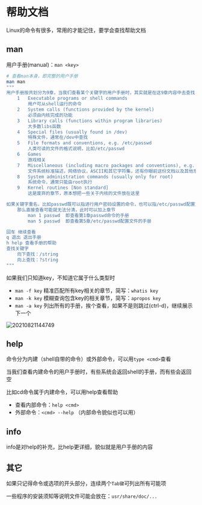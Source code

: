 # 帮助文档

Linux的命令有很多，常用的才能记住，要学会查找帮助文档

## man

用户手册(manual)：`man <key>`

```sh
# 查看man本身，即完整的用户手册
man man
"""
用户手册按共划分为9章，当我们查看某个关键字的用户手册时，其实就是在这9章内容中去查找
    1   Executable programs or shell commands
        用户可从shell运行的命令
    2   System calls (functions provided by the kernel)
        必须由内核完成的功能
    3   Library calls (functions within program libraries)
        大多数libs函数
    4   Special files (usually found in /dev)
        特殊文件，通常在/dev中查找
    5   File formats and conventions, e.g. /etc/passwd
        人类可读的文件的格式说明，比如/etc/passwd
    6   Games
        游戏相关
    7   Miscellaneous (including macro packages and conventions), e.g. man(7), groff(7), man-pages(7)
        文件系统标准描述，网络协议，ASCII和其它字符集，还有你眼前这份文档以及其他东西
    8   System administration commands (usually only for root)
        系统命令，通常只能由root执行
    9   Kernel routines [Non standard]
        这是废弃的章节，原本想把一些关于内核的文件放在这里

如果关键字重名，比如passwd既可以指进行用户密码设置的命令，也可以指/etc/passwd配置文件
    那么直接查看可能就无法分清，此时可以加上章节
        man 1 passwd  即查看第1章passwd命令的手册
        man 5 passwd  即查看第5章/etc/passwd配置文件的手册

回车 继续查看
q 退出 退出手册
h help 查看手册的帮助
查找关键字
    向下查找：/string
    向上查找：?string
"""
```

如果我们只知道key，不知道它属于什么类型时

- `man -f key` 精准匹配所有key相关的章节，简写：`whatis key`
- `man -k key` 模糊查询包含key的相关章节，简写：`apropos key`
- `man -a key` 列出所有的手册，挨个查看，如果不是则跳过(ctrl-d)，继续展示下一个

![20210821144749](http://image.zuoright.com/20210821144749.png)

## help

命令分为内建（shell自带的命令）或外部命令，可以用`type <cmd>`查看

当我们查看内建命令的用户手册时，有些系统会返回shell的手册，而有些会返回空

比如cd命令属于内建命令，可以用help查看帮助

- 查看内部命令：`help <cmd>`
- 外部命令：`<cmd> --help` （内部命令貌似也可以用）

## info

info是对help的补充，比help更详细，貌似就是用户手册的内容

## 其它

如果只记得命令或选项的开头部分，连续两个`Tab键`可列出所有可能项

一些程序的安装须知等说明文件可能会放在：`usr/share/doc/...`
